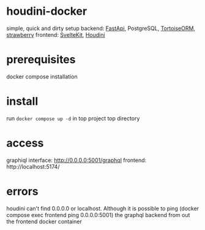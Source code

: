 # houdini-docker
simple, quick and dirty setup
backend: [FastApi](https://github.com/tiangolo/fastapi), PostgreSQL, [TortoiseORM](https://github.com/tortoise/tortoise-orm), [strawberry](https://github.com/strawberry-graphql/strawberry)
frontend: [SvelteKit](https://github.com/sveltejs/kit), [Houdini](https://github.com/HoudiniGraphQL/houdini)

# prerequisites
docker compose installation

# install
run `docker compose up -d` in top project top directory

# access
graphiql interface: http://0.0.0.0:5001/graphql
frontend: http://localhost:5174/

# errors
houdini can't find 0.0.0.0 or localhost. Although it is possible to ping (docker compose exec frontend ping 0.0.0.0:5001) the graphql backend from out the frontend docker container
